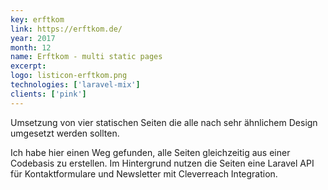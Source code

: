 ```yaml
---
key: erftkom
link: https://erftkom.de/
year: 2017
month: 12
name: Erftkom - multi static pages
excerpt:
logo: listicon-erftkom.png
technologies: ['laravel-mix']
clients: ['pink']
---
```


Umsetzung von vier statischen Seiten die alle nach sehr ähnlichem Design umgesetzt werden sollten.

Ich habe hier einen Weg gefunden, alle Seiten gleichzeitig aus einer Codebasis zu erstellen. Im Hintergrund nutzen die Seiten eine Laravel API für Kontaktformulare und Newsletter mit Cleverreach Integration.
